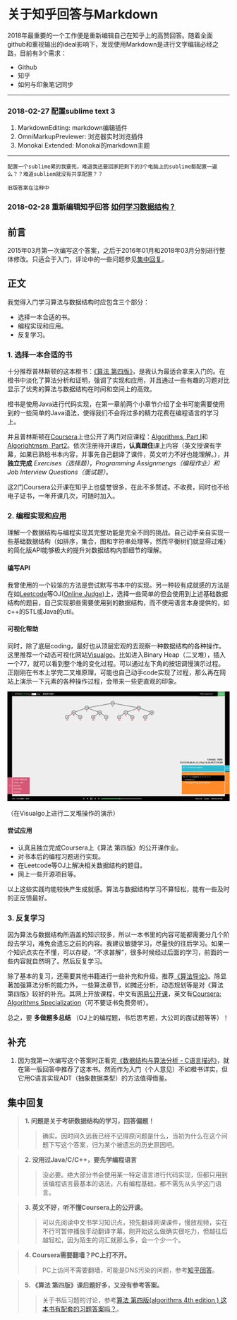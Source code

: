 # 关于知乎回答与Markdown

2018年最重要的一个工作便是重新编辑自己在知乎上的高赞回答。随着全面github和重视输出的ideal影响下，发现使用Markdown是进行文字编辑必经之路，目前有3个需求：

* Github
* 知乎
* 如何与印象笔记同步

****

### 2018-02-27 配置sublime text 3

1. MarkdownEditing: markdown编辑插件
2. OmniMarkupPreviewer: 浏览器实时浏览插件
3. Monokai Extended: Monokai的markdown主题
 
****

```
配置一个sublime累的我要死，难道我还要回家把剩下的3个电脑上的sublime都配置一遍么？？难道subliem就没有共享配置？？
```

```
旧版答案在注释中
```

### 2018-02-28 重新编辑知乎回答 [如何学习数据结构？](https://www.zhihu.com/question/21318658/answer/42690576)

## 前言 ##

2015年03月第一次编写这个答案，之后于2016年01月和2018年03月分别进行整体修改。只适合于入门，评论中的一些问题参见[集中回复](#集中回复)。

## 正文 ##

我觉得入门学习算法与数据结构时应包含三个部分：

* 选择一本合适的书。
* 编程实现和应用。
* 反复学习。


### 1. 选择一本合适的书 ###

十分推荐普林斯顿的这本橙书：[《算法 第四版》](https://algs4.cs.princeton.edu/home/)，是我认为最适合拿来入门的。在橙书中淡化了算法分析和证明，强调了实现和应用，并且通过一些有趣的习题对比显示了优秀的算法与数据结构在时间和空间上的高效。

橙书是使用Java进行代码实现，在第一章前两个小章节介绍了全书可能需要使用到的一些简单的Java语法，使得我们不会将过多的精力花费在编程语言的学习上。

并且普林斯顿在[Coursera](https://www.coursera.org/)上也公开了两门对应课程：[Algorithms, Part I](https://www.coursera.org/learn/algorithms-part1)和[Algorightmsm, Part2](https://www.coursera.org/learn/algorithms-part2)。依次注册待开课后，**认真跟住**课上内容（英文授课有字幕，如果已熟稔书本内容，并事先自己翻译了课件，英文听力不好也能理解。），并**独立完成** *Exercises（选择题）*，*Programming Assignmengs（编程作业）*和*Job Interview Questions（面试题）*。

这2门Coursera公开课在知乎上也盛誉很多，在此不多赘述。不收费，同时也不给电子证书，一年开课几次，可随时加入。

### 2. 编程实现和应用 ###

理解一个数据结构与编程实现其完整功能是完全不同的挑战。自己动手亲自实现一些基础数据结构（如排序，集合，图和字符串处理等，然而平衡树们就显得过难）的简化版API能够极大的提升对数据结构内部细节的理解。

#### 编写API ####

我曾使用的一个较笨的方法是尝试默写书本中的实现。另一种较有成就感的方法是在如[Leetcode](https://leetcode.com)等OJ([Online Judge](https://baike.baidu.com/item/Online%20Judge/2397914?fr=aladdin))上，选择一些简单的但会使用到上述基础数据结构的题目，自己实现那些需要使用到的数据结构，而不使用语言本身提供的，如c++的STL或Java的util。

#### 可视化帮助 ####

同时，除了底层coding，最好也从顶层宏观的去观察一种数据结构的各种操作。这里推荐一个动态可视化网站[Visualgo](https://visualgo.net/en)。比如进入Binary Heap（二叉堆），插入一个77，就可以看到整个堆的变化过程。可以通过左下角的按钮调慢演示过程。正刚刚在书本上学完二叉堆原理，可能也自己动手code实现了过程，那么再在网站上演示一下元素的各种操作过程，会带来一些更直观的印象。

![Visualgo: Binary Heap](https://github.com/xfmeng17/zhihu/blob/master/HowToLearnDS/visualgo.png?raw=true)

（在Visualgo上进行二叉堆操作的演示）

#### 尝试应用 ####

* 认真且独立完成Coursera上《算法 第四版》的公开课作业。
* 对书本后的编程习题进行实现。
* 在Leetcode等OJ上解决相关数据结构的题目。
* 网上一些开源项目等。

以上这些实践均能较快产生成就感。算法与数据结构学习不算轻松，能有一些及时的正反馈最好。

### 3. 反复学习 ###

因为算法与数据结构所涵盖的知识较多，所以一本书里的内容可能都需要分几个阶段去学习，难免会遗忘之前的内容。我建议敏捷学习，尽量快的往后学习。如果一个知识点实在不懂，可以存疑，“不求甚解”，很多时候经过后面的学习，前面的一些内容就自然明了。然后反复学习。


除了基本的复习，还需要其他书籍进行一些补充和升级。推荐[《算法导论》](https://mitpress.mit.edu/books/introduction-algorithms)。除显著加强算法分析的能力外，一些算法章节，如摊还分析，动态规划等是对《算法 第四版》较好的补充。其网上开放课程，中文有[网易公开课](http://open.163.com/special/opencourse/algorithms.html)，英文有[Coursera: Algorithms Specialization](https://www.coursera.org/specializations/algorithms)（可不要证书免费旁听）。

总之，要 **多做题多总结** （OJ上的编程题，书后思考题，大公司的面试题等等）！

## 补充 ##

1. 因为我第一次编写这个答案时正看完[《数据结构与算法分析 - C语言描述》](https://book.douban.com/subject/1139426/)，就在第一版回答中推荐了这本书。然而作为入门（个人意见）不如橙书详实，但它用C语言实现ADT（抽象数据类型）的方法值得借鉴。

## 集中回复 ##


>  __1. 问题是关于考研数据结构的学习，回答偏题！__
>> 确实。因时间久远我已经不记得原问题是什么，当初为什么在这个问题下写这个答案，归为某个被遗忘的历史原因吧。


>  __2. 没用过Java/C/C++，要先学编程语言__
>> 没必要。绝大部分书会使用某一特定语言进行代码实现，但都只用到该编程语言最基本的语法，凡有编程基础，都不需先从头学这门语言。


>  __3. 英文不好，听不懂Coursera上的公开课。__
>> 可以先阅读中文书学习知识点，预先翻译网课课件，慢放视频，实在不行可暂停播放手动翻译字幕。刚开始这么做确实很吃力，但越往后越轻松，因为陌生的词汇就那么多，会一个少一个。


>  __4. Coursera需要翻墙？PC上打不开。__
>> PC上访问不需要翻墙，可能是DNS污染的问题，参考[知乎回答](https://www.zhihu.com/question/29433255)。


> __5. 《算法 第四版》课后题好多，又没有参考答案。__
>> 关于书后习题的讨论，参考[算法 第四版(algorithms 4th edition ) 这本书有配套的习题答案吗？](https://www.zhihu.com/question/27876056/answer/64157598)。


<!--

————————————————2015最后更新————————————————
---------------------------------新书新方法(兼容之前的答案)---------------------------------
 这是我第4次更新这个答案了。我觉得是最终版本了。因为被我忽悠的师弟师妹都学了下去。看来这个办法真的有效果。再次强调，只是入门。

1. "我想学好基础的数据结构和算法! "
不多说，有这心就往下看。
2. "我应该准备些什么? "
a. 这本橙书: 《算法 第四版》
  --亚马逊中文版:  amazon.cn 的页面
  --线上资源: Algorithms, 4th Edition by Robert Sedgewick and Kevin Wayne
b. 注册Coursera, 依次加入这2门课:  <算法, 第一部分> <算法, 第二部分>
Part 1: https://www.coursera.org/course/algs4partI Part 2: https://class.coursera.org/algs4partII-006
如果没开课, 就先标记, 这样开课时会通过邮箱提示你.
3. "我应该做些什么? "
先熟读书内1.1和1.2, 最好把课后习题都做一做. 网站上开课后(即使已经开课几周了, 没关系),  跟住上课内容: 课本知识 + 视频内容 + 课件重点+ Exercises (独立完成且满分) + Programming Assignments (独立完成且尽量满分) + Job Interview Questions. 从Part 1到Part 2, 跟住, 跟住, 跟住!

关于做书后练习题，参见： 算法 第四版(algorithms 4th edition ) 这本书有配套的习题答案吗？ - 孟祥丰的回答
4. "我学完了呢!"
再去跟隔壁斯坦福的算法公开课, 他还给证书! 因为参考书籍基本上就是是《CLRS》, 所以也就是强迫自己去仔细研读算法导论. 
 ---课程名称: 
      <算法设计与分析, 第一部分>
      <算法设计与分析, 第二部分>
 ---课程地址
      Part 1: https://www.coursera.org/course/algo       Part 2: https://www.coursera.org/course/algo2
5. "又学完啦! "
可能今后在这个方面不需要看网络上不知名人士(没错, 就是我)的建议了. 拜拜.
PS: 就这些?? 对, 就这些. 



———————————————2015-6-9 补充———————————————
Coursera上6月19号开普林斯顿讲的算法课程了:
Coursera - Free Online Courses From Top Universities
教材就是橙宝书:
Algorithms, 4th Edition by Robert Sedgewick and Kevin Wayne
课程负担并不大。刚入门的同学可以跟一跟。当然学习算法还是要多做题。^_^
—————————————————原答案—————————————————
我要好好回答一下这个问题。
从刚上大学在课堂上听老师讲解，到后来自学，反复学等种种失败经历给了我当头棒喝。我这样的小渣渣还真是难以捧本书看一看就能学懂。还真得特殊准备一套方法来学习它。借助知乎，网上大神，ACMer的经验分享，我自己总结了一个入门的学习方法，让我快乐且热情的坚持下来了对数据结构与算法的学习。（仅针对初学者的入门级学习，大神们请绕过，拜拜么么哒）
好，剩下来像我一样的阿渣们，让我们先来痛快的分（tu）析（cao）下为啥这东西难学：
1. 抽象，数学知识多，大多数书籍有很多数学证明，很枯燥，爱掉头发。
2. 反馈差。比如学完了“快速排序”也就学完了，没什么事做，也没觉得自己厉害多少。但是要是学习下cocos2d-x，过几天自己都能写小游戏了。学了难以分分钟高能还真就难以坚持了。没错，学习这事我就是这么投机这么功利。
3. 孤立的知识点都很难有什么作为，只有理解＋融汇＋贯通才能显威力。
4. 没有好“老师”。搜索下“如何学习雅思&托福”，各种高能大法学习小组培训机构怒刷一脸屏。
好了，吐槽完毕，以下是干货：
1.先来本入门级的好书

我把里面的代码全打了一遍，整不懂就一点点在草纸上演示，还整不懂的就死记硬背了下来，说不定哪天就想通了。学起来很慢，但是效果不错。谁让我笨呢。（现在没事抽风还要默写一下AVL树的c实现，也是病没好）
2. 可视化
刚开始我就按照1这么学，学一周就学不动了，太高估自己的能力，又冒充不下去学霸了。这知识尼玛这么抽象。之后发现了一个可视化工具（很多大神都推荐过啦）
http://visualgo.net

什么冒泡插入快速排序一演示，小动画一播放分分钟我就都整明白了，一低头那些小代码也就都被我看穿看穿了。来一把倚天剑屠龙刀我也能混个山大王。

（图是二叉堆的演示）
一可视化之后你会发现很多抽象的数据结构在脑海中有了样子。我也说不太明白那种感觉，就好像你在一个姑娘/小伙子身上看到了爱情的样子。
3.编程实践
其实学习算法可以分3个部分，算法设计，算法分析，算法实践。我个人觉得更需要静下心花大块时间琢磨的是前两方面，但是算法实践更容易让大家产生“我确实进步了”的正反馈。如果你参考的是我的旧答案，也就是起手看的是《数据结构与算法分析 in C》。那么我建议用这两本书《C语言程序设计》和《C和指针》再去复习下C语言，之后去LeetCode上找相关题用C/C++去做。或者转头去看《算法第四版》，然后去独立完成上文提到的公开课的编程作业和书后习题。（受限于当时所学，这部分于16年删掉重写）
好了，总结起来就是对于每一个知识点，我们用学理论＋可视化＋编程实践相结合的方式一个知识点一步地踏实前进。但是到这里我们真的就只是入门。所以我在这之后就愉快的重新认真地撸《算法导论》去了。可以参见我另外一个回答：你是如何坚持读完《算法导论》这本书的？ - 孟祥丰的回答。撸完如果觉得不够可以继续撸其它一些算法书籍，详情参见大神文章：我的算法学习之路
虽然我还是觉得自己很渣很菜，但想想没有昨天那么渣了，就会很开心。

-->

